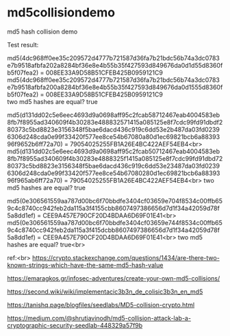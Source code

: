 # md5collisiondemo
md5 hash collision demo

Test result:

md5(4dc968ff0ee35c209572d4777b721587d36fa7b21bdc56b74a3dc0783e7b9518afbfa202a8284bf36e8e4b55b35f427593d849676da0d1d55d8360fb5f07fea2) = 008EE33A9D58B51CFEB425B0959121C9  
md5(4dc968ff0ee35c209572d4777b721587d36fa7b21bdc56b74a3dc0783e7b9518afbfa200a8284bf36e8e4b55b35f427593d849676da0d1555d8360fb5f07fea2) = 008EE33A9D58B51CFEB425B0959121C9  
two md5 hashes are equal? true

md5(d131dd02c5e6eec4693d9a0698aff95c2fcab58712467eab4004583eb8fb7f8955ad340609f4b30283e488832571415a085125e8f7cdc99fd91dbdf280373c5bd8823e3156348f5bae6dacd436c919c6dd53e2b487da03fd02396306d248cda0e99f33420f577ee8ce54b67080a80d1ec69821bcb6a8839396f9652b6ff72a70) = 79054025255FB1A26E4BC422AEF54EB4<br\>
md5(d131dd02c5e6eec4693d9a0698aff95c2fcab50712467eab4004583eb8fb7f8955ad340609f4b30283e4888325f1415a085125e8f7cdc99fd91dbd7280373c5bd8823e3156348f5bae6dacd436c919c6dd53e23487da03fd02396306d248cda0e99f33420f577ee8ce54b67080280d1ec69821bcb6a8839396f965ab6ff72a70) = 79054025255FB1A26E4BC422AEF54EB4<br\>
two md5 hashes are equal? true

md5(0e306561559aa787d00bc6f70bbdfe3404cf03659e704f8534c00ffb659c4c8740cc942feb2da115a3f4155cbb8607497386656d7d1f34a42059d78f5a8dd1ef) = CEE9A457E790CF20D4BDAA6D69F01E41<br\>
md5(0e306561559aa787d00bc6f70bbdfe3404cf03659e744f8534c00ffb659c4c8740cc942feb2da115a3f415dcbb8607497386656d7d1f34a42059d78f5a8dd1ef) = CEE9A457E790CF20D4BDAA6D69F01E41<br\>
two md5 hashes are equal? true<br\>

ref:<br\>
https://crypto.stackexchange.com/questions/1434/are-there-two-known-strings-which-have-the-same-md5-hash-value

https://emaragkos.gr/infosec-adventures/create-your-own-md5-collisions/

https://second.wiki/wiki/implementacic3b3n_de_colisic3b3n_en_md5

https://tanishq.page/blogfiles/seedlabs/MD5-collision-crypto.html

https://medium.com/@shrutiavinodh/md5-collision-attack-lab-a-cryptographic-security-seedlab-448329a57f9b
